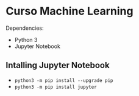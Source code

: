 Curso Machine Learning
=======================
Dependencies:
- Python 3
- Jupyter Notebook

Intalling Jupyter Notebook
---------------------------
- `python3 -m pip install --upgrade pip`
- `python3 -m pip install jupyter`